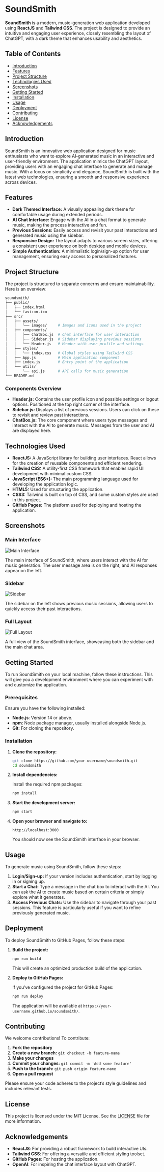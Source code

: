 # SoundSmith

**SoundSmith** is a modern, music-generation web application developed using **ReactJS** and **Tailwind CSS**. The project is designed to provide an intuitive and engaging user experience, closely resembling the layout of ChatGPT, with a dark theme that enhances usability and aesthetics.

## Table of Contents

- [Introduction](#introduction)
- [Features](#features)
- [Project Structure](#project-structure)
- [Technologies Used](#technologies-used)
- [Screenshots](#screenshots)
- [Getting Started](#getting-started)
- [Installation](#installation)
- [Usage](#usage)
- [Deployment](#deployment)
- [Contributing](#contributing)
- [License](#license)
- [Acknowledgements](#acknowledgements)

## Introduction

SoundSmith is an innovative web application designed for music enthusiasts who want to explore AI-generated music in an interactive and user-friendly environment. The application mimics the ChatGPT layout, providing users with an engaging chat interface to generate and manage music. With a focus on simplicity and elegance, SoundSmith is built with the latest web technologies, ensuring a smooth and responsive experience across devices.

## Features

- **Dark Themed Interface:** A visually appealing dark theme for comfortable usage during extended periods.
- **AI Chat Interface:** Engage with the AI in a chat format to generate music, making the process interactive and fun.
- **Previous Sessions:** Easily access and revisit your past interactions and generated music using the sidebar.
- **Responsive Design:** The layout adapts to various screen sizes, offering a consistent user experience on both desktop and mobile devices.
- **Simple Authentication:** A minimalistic login/sign-up option for user management, ensuring easy access to personalized features.

## Project Structure

The project is structured to separate concerns and ensure maintainability. Here is an overview:

```bash
soundsmith/
├── public/
│   ├── index.html
│   └── favicon.ico
├── src/
│   ├── assets/
│   │   └── images/     # Images and icons used in the project
│   ├── components/
│   │   ├── ChatBox.js  # Chat interface for user interaction
│   │   ├── Sidebar.js  # Sidebar displaying previous sessions
│   │   └── Header.js   # Header with user profile and settings
│   ├── styles/
│   │   └── index.css   # Global styles using Tailwind CSS
│   ├── App.js          # Main application component
│   ├── index.js        # Entry point of the application
│   └── utils/
│       └── api.js      # API calls for music generation
└── README.md
```

### Components Overview

- **Header.js:** Contains the user profile icon and possible settings or logout options. Positioned at the top right corner of the interface.
- **Sidebar.js:** Displays a list of previous sessions. Users can click on these to revisit and review past interactions.
- **ChatBox.js:** The core component where users type messages and interact with the AI to generate music. Messages from the user and AI are displayed here.

## Technologies Used

- **ReactJS:** A JavaScript library for building user interfaces. React allows for the creation of reusable components and efficient rendering.
- **Tailwind CSS:** A utility-first CSS framework that enables rapid UI development with minimal custom CSS.
- **JavaScript (ES6+):** The main programming language used for developing the application logic.
- **HTML5:** Used for structuring the application.
- **CSS3:** Tailwind is built on top of CSS, and some custom styles are used in this project.
- **GitHub Pages:** The platform used for deploying and hosting the application.

## Screenshots

### Main Interface

![Main Interface](./mnt/data/chatbox.png)

The main interface of SoundSmith, where users interact with the AI for music generation. The user message area is on the right, and AI responses appear on the left.

### Sidebar

![Sidebar](./mnt/data/sidebar.png)

The sidebar on the left shows previous music sessions, allowing users to quickly access their past interactions.

### Full Layout

![Full Layout](./mnt/data/main.png)

A full view of the SoundSmith interface, showcasing both the sidebar and the main chat area.

## Getting Started

To run SoundSmith on your local machine, follow these instructions. This will give you a development environment where you can experiment with and customize the application.

### Prerequisites

Ensure you have the following installed:

- **Node.js**: Version 14 or above.
- **npm**: Node package manager, usually installed alongside Node.js.
- **Git**: For cloning the repository.

### Installation

1. **Clone the repository:**

   ```bash
   git clone https://github.com/your-username/soundsmith.git
   cd soundsmith
   ```

2. **Install dependencies:**

   Install the required npm packages:

   ```bash
   npm install
   ```

3. **Start the development server:**

   ```bash
   npm start
   ```

4. **Open your browser and navigate to:**

   ```
   http://localhost:3000
   ```

   You should now see the SoundSmith interface in your browser.

## Usage

To generate music using SoundSmith, follow these steps:

1. **Login/Sign-up:** If your version includes authentication, start by logging in or signing up.
2. **Start a Chat:** Type a message in the chat box to interact with the AI. You can ask the AI to create music based on certain criteria or simply explore what it generates.
3. **Access Previous Chats:** Use the sidebar to navigate through your past sessions. This feature is particularly useful if you want to refine previously generated music.

## Deployment

To deploy SoundSmith to GitHub Pages, follow these steps:

1. **Build the project:**

   ```bash
   npm run build
   ```

   This will create an optimized production build of the application.

2. **Deploy to GitHub Pages:**

   If you’ve configured the project for GitHub Pages:

   ```bash
   npm run deploy
   ```

   The application will be available at `https://your-username.github.io/soundsmith/`.

## Contributing

We welcome contributions! To contribute:

1. **Fork the repository**
2. **Create a new branch:** `git checkout -b feature-name`
3. **Make your changes**
4. **Commit your changes:** `git commit -m 'Add some feature'`
5. **Push to the branch:** `git push origin feature-name`
6. **Open a pull request**

Please ensure your code adheres to the project’s style guidelines and includes relevant tests.

## License

This project is licensed under the MIT License. See the [LICENSE](./LICENSE) file for more information.

## Acknowledgements

- **ReactJS**: For providing a robust framework to build interactive UIs.
- **Tailwind CSS**: For offering a versatile and efficient styling toolset.
- **GitHub Pages**: For hosting the application.
- **OpenAI**: For inspiring the chat interface layout with ChatGPT.

